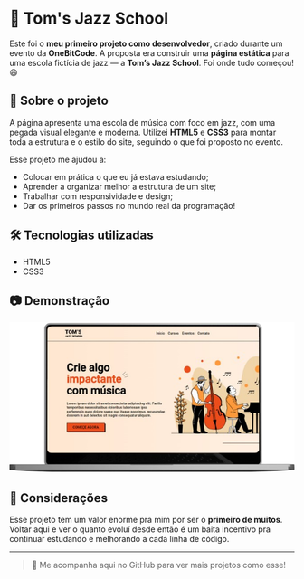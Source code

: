 # 🎷 Tom's Jazz School

Este foi o **meu primeiro projeto como desenvolvedor**, criado durante um evento da **OneBitCode**. A proposta era construir uma **página estática** para uma escola fictícia de jazz — a **Tom’s Jazz School**. Foi onde tudo começou! 😄

## 🧪 Sobre o projeto

A página apresenta uma escola de música com foco em jazz, com uma pegada visual elegante e moderna. Utilizei **HTML5** e **CSS3** para montar toda a estrutura e o estilo do site, seguindo o que foi proposto no evento.

Esse projeto me ajudou a:
- Colocar em prática o que eu já estava estudando;
- Aprender a organizar melhor a estrutura de um site;
- Trabalhar com responsividade e design;
- Dar os primeiros passos no mundo real da programação!

## 🛠️ Tecnologias utilizadas

- HTML5
- CSS3

## 📷 Demonstração

![Print do projeto](land-toms.png)

## 💭 Considerações

Esse projeto tem um valor enorme pra mim por ser o **primeiro de muitos**. Voltar aqui e ver o quanto evoluí desde então é um baita incentivo pra continuar estudando e melhorando a cada linha de código.

---

> 🚀 Me acompanha aqui no GitHub para ver mais projetos como esse!
